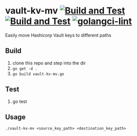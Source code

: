 # vault-kv-mv [![Build and Test](https://github.com/xbglowx/vault-kv-mv/actions/workflows/build-test.yaml/badge.svg)](https://github.com/xbglowx/vault-kv-mv/actions/workflows/build-test.yaml) [![Build and Test](https://github.com/xbglowx/vault-kv-mv/actions/workflows/build-test.yaml/badge.svg)](https://github.com/xbglowx/vault-kv-mv/actions/workflows/build-test.yaml) [![golangci-lint](https://github.com/xbglowx/vault-kv-mv/actions/workflows/golangci-lint.yml/badge.svg)](https://github.com/xbglowx/vault-kv-mv/actions/workflows/golangci-lint.yml)
Easily move Hashicorp Vault keys to different paths

## Build
1. clone this repo and step into the dir
1. `go get -d .`
1. `go build vault-kv-mv.go`

## Test
1. go test

## Usage
`./vault-kv-mv <source_key_path> <destination_key_path>`
